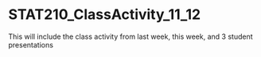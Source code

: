 # STAT210_ClassActivity_11_12
This will include the class activity from last week, this week, and 3 student presentations
